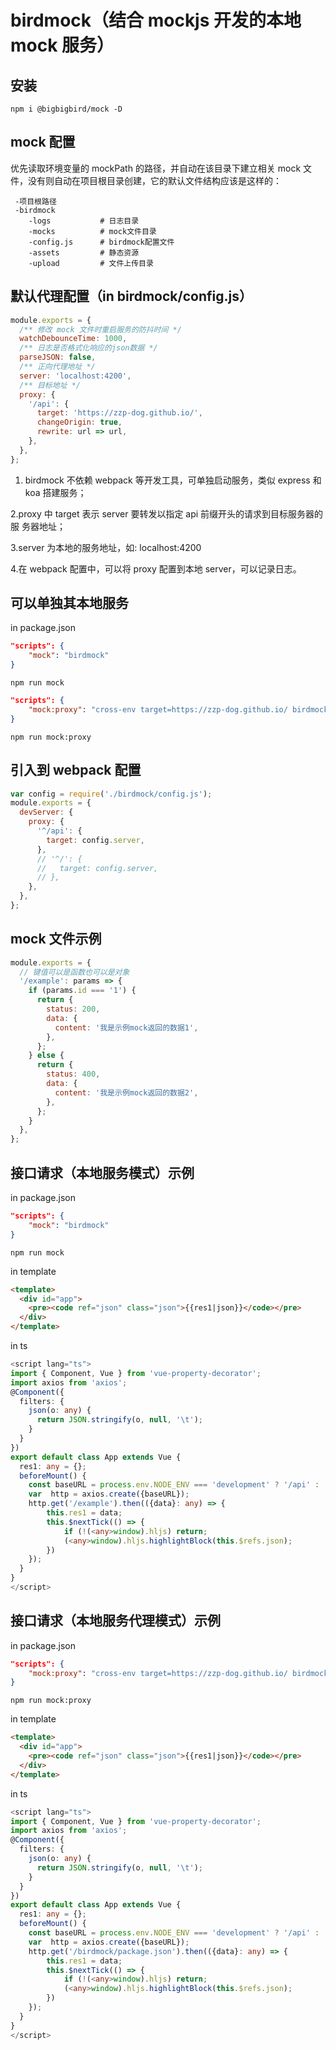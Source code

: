 # birdmock（结合 mockjs 开发的本地 mock 服务）

## 安装

```shell
npm i @bigbigbird/mock -D
```

## mock 配置

优先读取环境变量的 mockPath 的路径，并自动在该目录下建立相关 mock 文件，没有则自动在项目根目录创建，它的默认文件结构应该是这样的：

```*
 -项目根路径
 -birdmock
    -logs           # 日志目录
    -mocks          # mock文件目录
    -config.js      # birdmock配置文件
    -assets         # 静态资源
    -upload         # 文件上传目录
```

## 默认代理配置（in birdmock/config.js）

```js
module.exports = {
  /** 修改 mock 文件时重启服务的防抖时间 */
  watchDebounceTime: 1000,
  /** 日志是否格式化响应的json数据 */
  parseJSON: false,
  /** 正向代理地址 */
  server: 'localhost:4200',
  /** 目标地址 */
  proxy: {
    '/api': {
      target: 'https://zzp-dog.github.io/',
      changeOrigin: true,
      rewrite: url => url,
    },
  },
};
```

1. birdmock 不依赖 webpack 等开发工具，可单独启动服务，类似 express 和 koa 搭建服务；

2.proxy 中 target 表示 server 要转发以指定 api 前缀开头的请求到目标服务器的服 务器地址；

3.server 为本地的服务地址，如: localhost:4200

4.在 webpack 配置中，可以将 proxy 配置到本地 server，可以记录日志。

## 可以单独其本地服务

in package.json

```json
"scripts": {
    "mock": "birdmock"
}
```

```shell
npm run mock
```

```json
"scripts": {
    "mock:proxy": "cross-env target=https://zzp-dog.github.io/ birdmock"
}
```

```shell
npm run mock:proxy
```

## 引入到 webpack 配置

```js
var config = require('./birdmock/config.js');
module.exports = {
  devServer: {
    proxy: {
      '^/api': {
        target: config.server,
      },
      // '^/': {
      //   target: config.server,
      // },
    },
  },
};
```

## mock 文件示例

```js
module.exports = {
  // 键值可以是函数也可以是对象
  '/example': params => {
    if (params.id === '1') {
      return {
        status: 200,
        data: {
          content: '我是示例mock返回的数据1',
        },
      };
    } else {
      return {
        status: 400,
        data: {
          content: '我是示例mock返回的数据2',
        },
      };
    }
  },
};
```

## 接口请求（本地服务模式）示例

in package.json

```json
"scripts": {
    "mock": "birdmock"
}
```

```shell
npm run mock
```

in template

```html
<template>
  <div id="app">
    <pre><code ref="json" class="json">{{res1|json}}</code></pre>
  </div>
</template>
```

in ts

```typescript
<script lang="ts">
import { Component, Vue } from 'vue-property-decorator';
import axios from 'axios';
@Component({
  filters: {
    json(o: any) {
      return JSON.stringify(o, null, '\t');
    }
  }
})
export default class App extends Vue {
  res1: any = {};
  beforeMount() {
    const baseURL = process.env.NODE_ENV === 'development' ? '/api' : '';
    var  http = axios.create({baseURL});
    http.get('/example').then(({data}: any) => {
        this.res1 = data;
        this.$nextTick(() => {
            if (!(<any>window).hljs) return;
            (<any>window).hljs.highlightBlock(this.$refs.json);
        })
    });
  }
}
</script>

```

## 接口请求（本地服务代理模式）示例

in package.json

```json
"scripts": {
    "mock:proxy": "cross-env target=https://zzp-dog.github.io/ birdmock"
}
```

```shell
npm run mock:proxy
```

in template

```html
<template>
  <div id="app">
    <pre><code ref="json" class="json">{{res1|json}}</code></pre>
  </div>
</template>
```

in ts

```typescript
<script lang="ts">
import { Component, Vue } from 'vue-property-decorator';
import axios from 'axios';
@Component({
  filters: {
    json(o: any) {
      return JSON.stringify(o, null, '\t');
    }
  }
})
export default class App extends Vue {
  res1: any = {};
  beforeMount() {
    const baseURL = process.env.NODE_ENV === 'development' ? '/api' : '';
    var  http = axios.create({baseURL});
    http.get('/birdmock/package.json').then(({data}: any) => {
        this.res1 = data;
        this.$nextTick(() => {
            if (!(<any>window).hljs) return;
            (<any>window).hljs.highlightBlock(this.$refs.json);
        })
    });
  }
}
</script>

```
